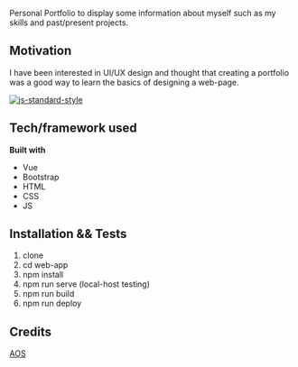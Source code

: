 Personal Portfolio to display some information about myself such as my skills and past/present projects.

## Motivation
I have been interested in UI/UX design and thought that creating a portfolio was a good way to learn the basics of designing a web-page.

[![js-standard-style](https://img.shields.io/badge/code%20style-standard-brightgreen.svg?style=flat)](https://github.com/feross/standard)
 
## Tech/framework used

<b>Built with</b>
- Vue
- Bootstrap
- HTML
- CSS
- JS

## Installation && Tests
1. clone 
2. cd web-app 
3. npm install
4. npm run serve (local-host testing)
5. npm run build 
6. npm run deploy

## Credits
[AOS](https://github.com/michalsnik/aos)

